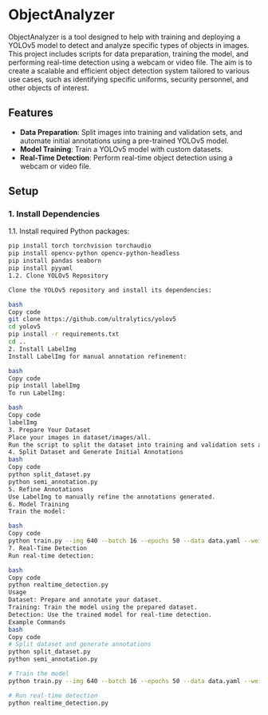# ObjectAnalyzer

ObjectAnalyzer is a tool designed to help with training and deploying a YOLOv5 model to detect and analyze specific types of objects in images. This project includes scripts for data preparation, training the model, and performing real-time detection using a webcam or video file. The aim is to create a scalable and efficient object detection system tailored to various use cases, such as identifying specific uniforms, security personnel, and other objects of interest.

## Features

- **Data Preparation**: Split images into training and validation sets, and automate initial annotations using a pre-trained YOLOv5 model.
- **Model Training**: Train a YOLOv5 model with custom datasets.
- **Real-Time Detection**: Perform real-time object detection using a webcam or video file.

## Setup

### 1. Install Dependencies

1.1. Install required Python packages:

```bash
pip install torch torchvision torchaudio
pip install opencv-python opencv-python-headless
pip install pandas seaborn
pip install pyyaml
1.2. Clone YOLOv5 Repository

Clone the YOLOv5 repository and install its dependencies:

bash
Copy code
git clone https://github.com/ultralytics/yolov5
cd yolov5
pip install -r requirements.txt
cd ..
2. Install LabelImg
Install LabelImg for manual annotation refinement:

bash
Copy code
pip install labelImg
To run LabelImg:

bash
Copy code
labelImg
3. Prepare Your Dataset
Place your images in dataset/images/all.
Run the script to split the dataset into training and validation sets and generate initial annotations.
4. Split Dataset and Generate Initial Annotations
bash
Copy code
python split_dataset.py
python semi_annotation.py
5. Refine Annotations
Use LabelImg to manually refine the annotations generated.
6. Model Training
Train the model:

bash
Copy code
python train.py --img 640 --batch 16 --epochs 50 --data data.yaml --weights yolov5s.pt
7. Real-Time Detection
Run real-time detection:

bash
Copy code
python realtime_detection.py
Usage
Dataset: Prepare and annotate your dataset.
Training: Train the model using the prepared dataset.
Detection: Use the trained model for real-time detection.
Example Commands
bash
Copy code
# Split dataset and generate annotations
python split_dataset.py
python semi_annotation.py

# Train the model
python train.py --img 640 --batch 16 --epochs 50 --data data.yaml --weights yolov5s.pt

# Run real-time detection
python realtime_detection.py
